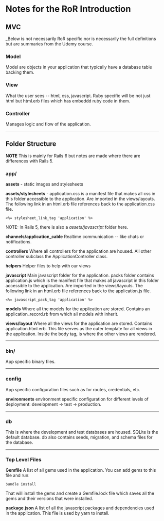 # Notes for the RoR Introduction

## MVC

_Below is not necessarily RoR specific nor is necessarily the full definitions but are summaries from the Udemy course.

### Model

Model are objects in your application that typically have a database table backing them.

### View

What the user sees -- html, css, javascript.  Ruby specific will be not just html but html.erb files which has embeddd ruby code in them.

### Controller

Manages logic and flow of the application.

---

## Folder Structure 

**NOTE** This is mainly for Rails 6 but notes are made where there are differences with Rails 5.

### app/

**assets** - static images and stylesheets

**assets/stylesheets** - application.css is a manifest file that makes all css in this folder accessible to the application. Are imported in the views/layouts. The following link in an html.erb file references back to the application.css file.

    <%= stylesheet_link_tag 'application' %>

NOTE: In Rails 5, there is also a *assets/javascript* folder here.

**channels/application_cable** Realtime communication -- like chats or notifications.

**controllers** Where all controllers for the application are housed. All other controller subclass the ApplicationController class.

**helpers** Helper files to help with our views

**javascript** Main javascript folder for the application.  packs folder contains application.js which is the manifest file that makes all javascript in this folder accessible to the application. Are imported in the views/layouts. The following link in an html.erb file references back to the application.js file.

    <%= javascript_pack_tag 'application' %>

**models** Where all the models for the application are stored.  Contains an application_record.rb from which all models with inherit.

**views/layout** Where all the views for the application are stored. Contains application.html.erb. This file serves as the outer template for all views in the application.  Inside the body tag, is where the other views are rendered.

---

### bin/

App specific binary files.

---

### config

App specific configuration files such as for routes, credentials, etc.

**environments** environment specific configuration for different levels of deployment: development -> test -> production.

---

### db

This is where the development and test databases are housed.  SQLite is the default database. db also contains seeds, migration, and schema files for the database.

---

### Top Level Files

**Gemfile** A list of all gems used in the application. You can add gems to this file and run:

    bundle install

That will install the gems and create a Gemfile.lock file which saves all the gems and their versions that were installed.

**package.json** A list of all the javascript packages and dependencies used in the application. This file is used by yarn to install.
